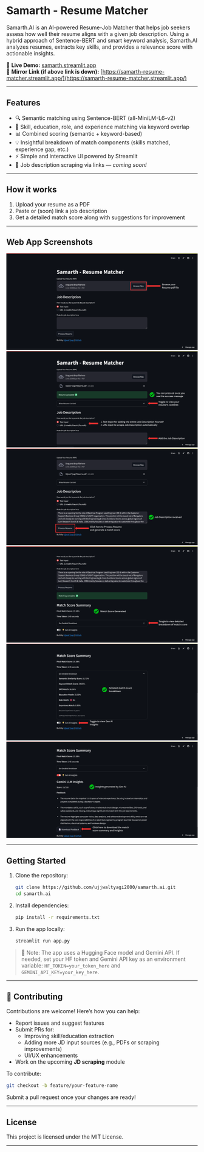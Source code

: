 # Samarth - Resume Matcher

Samarth.AI is an AI-powered Resume-Job Matcher that helps job seekers assess how well their resume aligns with a given job description. Using a hybrid approach of Sentence-BERT and smart keyword analysis, Samarth.AI analyzes resumes, extracts key skills, and provides a relevance score with actionable insights.

🚀 **Live Demo:** [samarth.streamlit.app](https://samarth.streamlit.app/)  
🚀 **Mirror Link (if above link is down):** [https://samarth-resume-matcher.streamlit.app/](https://samarth-resume-matcher.streamlit.app/)

---

## Features

- 🔍 Semantic matching using Sentence-BERT (all-MiniLM-L6-v2)
- 🎯 Skill, education, role, and experience matching via keyword overlap
- 📊 Combined scoring (semantic + keyword-based)
- 💡 Insightful breakdown of match components (skills matched, experience gap, etc.)
- ⚡ Simple and interactive UI powered by Streamlit
- 🚧 Job description scraping via links — _coming soon!_

---

## How it works

1. Upload your resume as a PDF
2. Paste or (soon) link a job description
3. Get a detailed match score along with suggestions for improvement

---

## Web App Screenshots

![Screen 1](img/1.png)
![Screen 2](img/2.png)
![Screen 3](img/3.png)
![Screen 4](img/4.png)
![Screen 5](img/5.png)
![Screen 6](img/6.png)

---

## Getting Started

1. Clone the repository:
   ```bash
   git clone https://github.com/ujjwaltyagi2000/samarth.ai.git
   cd samarth.ai
   ```
2. Install dependencies:
   ```bash
   pip install -r requirements.txt
   ```
3. Run the app locally:
   ```bash
   streamlit run app.py
   ```

> 🔐 Note: The app uses a Hugging Face model and Gemini API. If needed, set your HF token and Gemini API key as an environment variable: `HF_TOKEN=your_token_here` and `GEMINI_API_KEY=your_key_here`.

---

## 🤝 Contributing

Contributions are welcome! Here’s how you can help:

- Report issues and suggest features
- Submit PRs for:
  - Improving skill/education extraction
  - Adding more JD input sources (e.g., PDFs or scraping improvements)
  - UI/UX enhancements
- Work on the upcoming **JD scraping** module

To contribute:

```bash
git checkout -b feature/your-feature-name
```

Submit a pull request once your changes are ready!

---

## License

This project is licensed under the MIT License.

---

